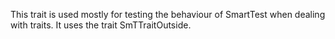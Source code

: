 This trait is used mostly for testing the behaviour of SmartTest when dealing with traits.
It uses the trait SmTTraitOutside.